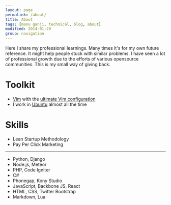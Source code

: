 ```yaml
---
layout: page
permalink: /about/
title: About
tags: [manu ganji, technical, blog, about]
modified: 2014-01-29
group: navigation
---
```


Here I share my professional learnings. Many times it's for my own future reference. It might help people stuck with similar problems. I have seen a lot of professional growth due to the efforts of various opensource communities. This is my small way of giving back.

# Toolkit 

* [Vim](http://www.vim.org/) with the [ultimate Vim configuration](http://amix.dk/vim/vimrc.html)
* I work in [Ubuntu](http://ubuntu.com) almost all the time

# Skills

* Lean Startup Methodology
* Pay Per Click Marketing

---

* Python, Django
* Node.js, Meteor
* PHP, Code Igniter
* C#
* Phonegap, Kony Studio
* JavaScript, Backbone JS, React
* HTML, CSS, Twitter Bootstrap
* Markdown, Lua

<!-- 
<center style="margin-top:30px;">
    <iframe style="min-width:325px;" src="https://docs.google.com/forms/d/1OL07Y_5TqQdef2EoGwNMRCaY7yy5yD9rT5kGsAkgk1I/viewform?embedded=true" width="35%" height="800" frameborder="0" marginheight="0" marginwidth="0">Loading...</iframe>
</center>
-->
